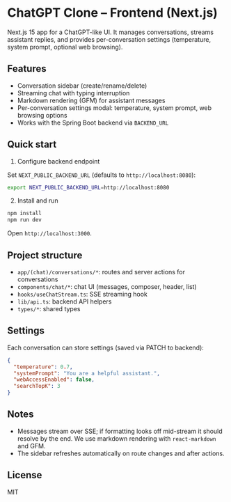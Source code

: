 # ChatGPT Clone – Frontend (Next.js)

Next.js 15 app for a ChatGPT-like UI. It manages conversations, streams assistant replies, and provides per-conversation settings (temperature, system prompt, optional web browsing).

## Features

- Conversation sidebar (create/rename/delete)
- Streaming chat with typing interruption
- Markdown rendering (GFM) for assistant messages
- Per-conversation settings modal: temperature, system prompt, web browsing options
- Works with the Spring Boot backend via `BACKEND_URL`

## Quick start

1) Configure backend endpoint

Set `NEXT_PUBLIC_BACKEND_URL` (defaults to `http://localhost:8080`):

```bash
export NEXT_PUBLIC_BACKEND_URL=http://localhost:8080
```

2) Install and run

```bash
npm install
npm run dev
```

Open `http://localhost:3000`.

## Project structure

- `app/(chat)/conversations/*`: routes and server actions for conversations
- `components/chat/*`: chat UI (messages, composer, header, list)
- `hooks/useChatStream.ts`: SSE streaming hook
- `lib/api.ts`: backend API helpers
- `types/*`: shared types

## Settings

Each conversation can store settings (saved via PATCH to backend):

```json
{
  "temperature": 0.7,
  "systemPrompt": "You are a helpful assistant.",
  "webAccessEnabled": false,
  "searchTopK": 3
}
```

## Notes

- Messages stream over SSE; if formatting looks off mid-stream it should resolve by the end. We use markdown rendering with `react-markdown` and GFM.
- The sidebar refreshes automatically on route changes and after actions.

## License

MIT
